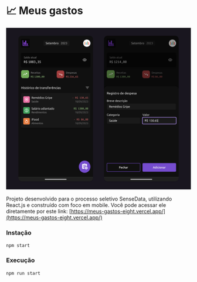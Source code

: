 # 📈 Meus gastos

<p align="center">
  <img src="https://github.com/MatthMiller/meus-gastos/blob/main/git/images/screens.jpg" />
</p>

Projeto desenvolvido para o processo seletivo SenseData, utilizando React.js e construído com foco em mobile. Você pode acessar ele diretamente por este link: [https://meus-gastos-eight.vercel.app/](https://meus-gastos-eight.vercel.app/)

### Instação

```
npm start
```

### Execução

```
npm run start
```
